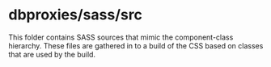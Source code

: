 # dbproxies/sass/src

This folder contains SASS sources that mimic the component-class hierarchy. These files
are gathered in to a build of the CSS based on classes that are used by the build.
